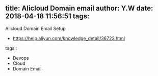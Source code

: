 title: Alicloud Domain email
author: Y.W
date: 2018-04-18 11:56:51
tags:
---
Alicloud Domain Email Setup

- https://help.aliyun.com/knowledge_detail/36723.html

tags :
- Devops
- Cloud
- Domain Email